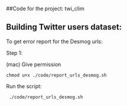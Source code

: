 ##Code for the project: twi_clim

## Building Twitter users dataset:

To get error report for the Desmog urls:

Step 1:

(mac) Give permission

```
chmod u+x ./code/report_urls_desmog.sh
```

Run the script:

```
 ./code/report_urls_desmog.sh
```
